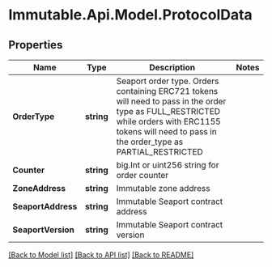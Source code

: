 # Immutable.Api.Model.ProtocolData

## Properties

Name | Type | Description | Notes
------------ | ------------- | ------------- | -------------
**OrderType** | **string** | Seaport order type. Orders containing ERC721 tokens will need to pass in the order type as FULL_RESTRICTED while orders with ERC1155 tokens will need to pass in the order_type as PARTIAL_RESTRICTED | 
**Counter** | **string** | big.Int or uint256 string for order counter | 
**ZoneAddress** | **string** | Immutable zone address | 
**SeaportAddress** | **string** | Immutable Seaport contract address | 
**SeaportVersion** | **string** | Immutable Seaport contract version | 

[[Back to Model list]](../README.md#documentation-for-models) [[Back to API list]](../README.md#documentation-for-api-endpoints) [[Back to README]](../README.md)

